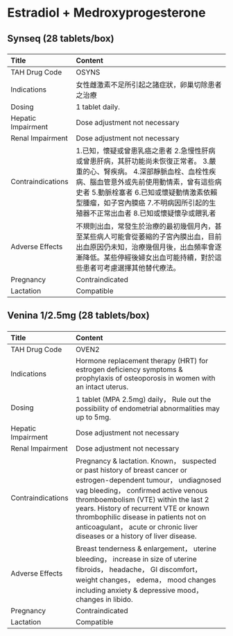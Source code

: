 # Estradiol + Medroxyprogesterone

## Synseq (28 tablets/box)

##### 

| Title              | Content                                                                                                                                                                                                                                                                                           |
|:-------------------|:--------------------------------------------------------------------------------------------------------------------------------------------------------------------------------------------------------------------------------------------------------------------------------------------------|
| TAH Drug Code      | OSYNS                                                                                                                                                                                                                                                                                             |
| Indications        | 女性雌激素不足所引起之諸症狀，卵巢切除患者之治療                                                                                                                                                                                                                                                  |
| Dosing             | 1 tablet daily.                                                                                                                                                                                                                                                                                   |
| Hepatic Impairment | Dose adjustment not necessary                                                                                                                                                                                                                                                                     |
| Renal Impairment   | Dose adjustment not necessary                                                                                                                                                                                                                                                                     |
| Contraindications  | 1.已知，懷疑或曾患乳癌之患者 2.急慢性肝病或曾患肝病，其肝功能尚未恢復正常者。 3.嚴重的心、腎疾病。 4.深部靜脈血栓、血栓性疾病、腦血管意外或先前使用動情素，曾有這些病史者 5.動脈栓塞者 6.已知或懷疑動情激素依賴型腫瘤，如子宮內膜癌 7.不明病因所引起的生殖器不正常出血者 8.已知或懷疑懷孕或餵乳者 |
| Adverse Effects    | 不規則出血，常發生於治療的最初幾個月內，甚至某些病人可能會從萎縮的子宮內膜出血，目前出血原因仍未知，治療幾個月後，出血頻率會逐漸降低。某些停經後婦女出血可能持續，對於這些患者可考慮選擇其他替代療法。                                                                                            |
| Pregnancy          | Contraindicated                                                                                                                                                                                                                                                                                   |
| Lactation          | Compatible                                                                                                                                                                                                                                                                                        |

## Venina 1/2.5mg (28 tablets/box)

##### 

| Title              | Content                                                                                                                                                                                                                                                                                                                                                              |
|:-------------------|:---------------------------------------------------------------------------------------------------------------------------------------------------------------------------------------------------------------------------------------------------------------------------------------------------------------------------------------------------------------------|
| TAH Drug Code      | OVEN2                                                                                                                                                                                                                                                                                                                                                                |
| Indications        | Hormone replacement therapy (HRT) for estrogen deficiency symptoms & prophylaxis of osteoporosis in women with an intact uterus.                                                                                                                                                                                                                                     |
| Dosing             | 1 tablet (MPA 2.5mg) daily， Rule out the possibility of endometrial abnormalities may up to 5mg.                                                                                                                                                                                                                                                                    |
| Hepatic Impairment | Dose adjustment not necessary                                                                                                                                                                                                                                                                                                                                        |
| Renal Impairment   | Dose adjustment not necessary                                                                                                                                                                                                                                                                                                                                        |
| Contraindications  | Pregnancy & lactation. Known， suspected or past history of breast cancer or estrogen-dependent tumour， undiagnosed vag bleeding， confirmed active venous thromboembolism (VTE) within the last 2 years. History of recurrent VTE or known thrombophilic disease in patients not on anticoagulant， acute or chronic liver diseases or a history of liver disease. |
| Adverse Effects    | Breast tenderness & enlargement， uterine bleeding， increase in size of uterine fibroids， headache， GI discomfort， weight changes， edema， mood changes including anxiety & depressive mood， changes in libido.                                                                                                                                                |
| Pregnancy          | Contraindicated                                                                                                                                                                                                                                                                                                                                                      |
| Lactation          | Compatible                                                                                                                                                                                                                                                                                                                                                           |

